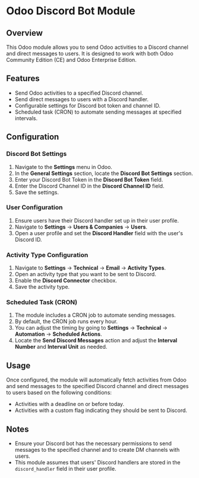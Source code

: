 # Odoo Discord Bot Module

## Overview

This Odoo module allows you to send Odoo activities to a Discord channel and direct messages to users. It is designed to work with both Odoo Community Edition (CE) and Odoo Enterprise Edition.

## Features

- Send Odoo activities to a specified Discord channel.
- Send direct messages to users with a Discord handler.
- Configurable settings for Discord bot token and channel ID.
- Scheduled task (CRON) to automate sending messages at specified intervals.

## Configuration

### Discord Bot Settings

1. Navigate to the **Settings** menu in Odoo.
2. In the **General Settings** section, locate the **Discord Bot Settings** section.
3. Enter your Discord Bot Token in the **Discord Bot Token** field.
4. Enter the Discord Channel ID in the **Discord Channel ID** field.
5. Save the settings.

### User Configuration

1. Ensure users have their Discord handler set up in their user profile.
2. Navigate to **Settings** -> **Users & Companies** -> **Users**.
3. Open a user profile and set the **Discord Handler** field with the user's Discord ID.

### Activity Type Configuration

1. Navigate to **Settings** -> **Technical** -> **Email** -> **Activity Types**.
2. Open an activity type that you want to be sent to Discord.
3. Enable the **Discord Connector** checkbox.
4. Save the activity type.

### Scheduled Task (CRON)

1. The module includes a CRON job to automate sending messages.
2. By default, the CRON job runs every hour.
3. You can adjust the timing by going to **Settings** -> **Technical** -> **Automation** -> **Scheduled Actions**.
4. Locate the **Send Discord Messages** action and adjust the **Interval Number** and **Interval Unit** as needed.

## Usage

Once configured, the module will automatically fetch activities from Odoo and send messages to the specified Discord channel and direct messages to users based on the following conditions:

- Activities with a deadline on or before today.
- Activities with a custom flag indicating they should be sent to Discord.

## Notes

- Ensure your Discord bot has the necessary permissions to send messages to the specified channel and to create DM channels with users.
- This module assumes that users' Discord handlers are stored in the `discord_handler` field in their user profile.